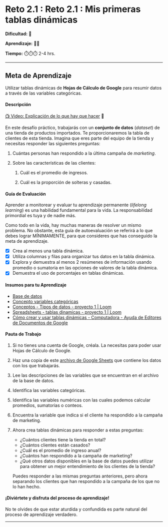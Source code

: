 # Reto 2.1 : Reto 2.1 : Mis primeras tablas dinámicas

**Dificultad:** 🌻 

**Aprendizaje:** 🍯🍯 

**Tiempo:** ⏱️⏱️⏱️ 2-4 hrs.



---

## Meta de Aprendizaje

Utilizar tablas dinámicas de **Hojas de Cálculo de Google** para resumir datos a través de las variables categóricas.

#### Descripción

[📺 Video: Explicación de lo que hay que hacer](https://www.loom.com/share/a9b99254fa57421c9f843bfaa7e38289?sid=979ed125-3dde-4ac1-bd16-c897950ed328) 🌟

En este desafío práctico, trabajarás con un **conjunto de datos** (*dataset*) de una tienda de productos importados. Te proporcionaremos la tabla de clientes de esta tienda. Imagina que eres parte del equipo de la tienda y necesitas responder las siguientes preguntas:

1. Cuántas personas han respondido a la última campaña de *marketing*. 

2. Sobre las características de las clientes:
   
   1. Cuál es el promedio de ingresos.
   
   2. Cuál es la proporción de solteras y casadas.

#### Guía de Evaluación

Aprender a monitorear y evaluar tu aprendizaje permanente (*lifelong learning*) es una habilidad fundamental para la vida. La responsabilidad primordial es tuya y de nadie más.

Como todo en la vida, hay muchas maneras de resolver un mismo problema. No obstante, esta guía de autoevaluación se referirá a lo que debes lograr MÍNIMAMENTE, para que consideres que has conseguido la meta de aprendizaje.

- [x] Crea al menos una tabla dinámica.
- [x] Utiliza columnas y filas para organizar tus datos en la tabla dinámica.
- [x] Explora y demuestra al menos 2 resúmenes de información usando promedio o sumatoria en las opciones de valores de la tabla dinámica.
- [x] Demuestra el uso de porcentajes en tablas dinámicas.

#### Insumos para tu Aprendizaje

- [Base de datos](https://docs.google.com/spreadsheets/d/1uNtn1U5l4sfnO8gi4-LjUVU9Yi8bONUzBHLStB8br6k/copy?)
- [Concepto variables categóricas](?lang=ES&track=DEV&skill=01_intro&module=02_learning_bydoing&path=DAT/00_topics/variables_categóricas_ES.md)
- [Conceptos - Tipos de datos - proyecto 1 | Loom](https://www.loom.com/share/afa56686810e46309761bc889364b2d9?sid=cabf587c-7ba1-4419-b501-32c98a73e191)
- [Spreadsheets - tablas dinamicas - proyecto 1 | Loom](https://www.loom.com/share/5937ac5fb32c424285e952bc07097580?sid=44e51ec0-a90d-4657-ab8d-ed543513adff)
- [Cómo crear y usar tablas dinámicas - Computadora - Ayuda de Editores de Documentos de Google](https://support.google.com/docs/answer/1272900?sjid=13953989927308243057-EU)

#### Pauta de Trabajo

1. Si no tienes una cuenta de Google, créala. La necesitas para poder usar Hojas de Cálculo de Google.

2. Haz una copia de este [archivo de Google Sheets](https://docs.google.com/spreadsheets/d/1uNtn1U5l4sfnO8gi4-LjUVU9Yi8bONUzBHLStB8br6k/copy?) que contiene los datos con los que trabajarás.

3. Lee las descripciones de las variables que se encuentran en el archivo de la base de datos.

4. Identifica las variables categóricas.

5. Identifica las variables numéricas con las cuales podemos calcular promedios, sumatorias o conteos.

6. Encuentra la variable que indica si el cliente ha respondido a la campaña de marketing.

7. Ahora crea tablas dinámicas para responder a estas preguntas:
   
   - ¿Cuántos clientes tiene la tienda en total?
   - ¿Cuántos clientes están casados?
   - ¿Cuál es el promedio de ingreso anual?
   - ¿Cuántos han respondido a la campaña de marketing?
   - ¿Qué otros datos disponibles en la base de datos puedes utilizar para obtener un mejor entendimiento de los clientes de la tienda?
   
   Puedes responder a las mismas preguntas anteriores, pero ahora separando los clientes que han respondido a la campaña de los que no lo han hecho.

#### ¡Diviértete y disfruta del proceso de aprendizaje!

No te olvides de que estar aturdida y  confundida es parte natural del proceso de aprendizaje verdadero.

---
